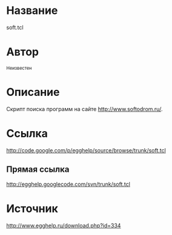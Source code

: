 # Название #
soft.tcl


# Автор #
<sup>Неизвестен</sup>


# Описание #
Скрипт поиска программ на сайте http://www.softodrom.ru/.


# Ссылка #
http://code.google.com/p/egghelp/source/browse/trunk/soft.tcl

## Прямая ссылка ##
http://egghelp.googlecode.com/svn/trunk/soft.tcl


# Источник #
http://www.egghelp.ru/download.php?id=334

